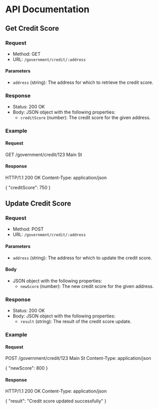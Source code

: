 # API Documentation

## Get Credit Score

### Request

- Method: GET
- URL: `/government/credit/:address`

#### Parameters

- `address` (string): The address for which to retrieve the credit score.

### Response

- Status: 200 OK
- Body: JSON object with the following properties:
  - `creditScore` (number): The credit score for the given address.

### Example

#### Request

GET /government/credit/123 Main St

#### Response

HTTP/1.1 200 OK
Content-Type: application/json

{
"creditScore": 750
}


## Update Credit Score

### Request

- Method: POST
- URL: `/government/credit/:address`

#### Parameters

- `address` (string): The address for which to update the credit score.

#### Body

- JSON object with the following properties:
  - `newScore` (number): The new credit score for the given address.

### Response

- Status: 200 OK
- Body: JSON object with the following properties:
  - `result` (string): The result of the credit score update.

### Example

#### Request

POST /government/credit/123 Main St
Content-Type: application/json

{
"newScore": 800
}

#### Response

HTTP/1.1 200 OK
Content-Type: application/json

{
"result": "Credit score updated successfully"
}